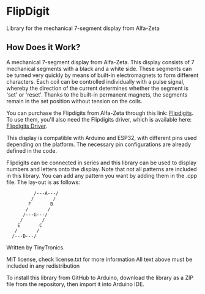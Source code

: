 # FlipDigit
Library for the mechanical 7-segment display from Alfa-Zeta

## How Does it Work? ##

A mechanical 7-segment display from Alfa-Zeta. This display consists of 7 mechanical segments with a black and a white side. These segments can be turned very quickly by means of built-in electromagnets to form different characters. Each coil can be controlled individually with a pulse signal, whereby the direction of the current determines whether the segment is 'set' or 'reset'. Thanks to the built-in permanent magnets, the segments remain in the set position without tension on the coils.

You can purchase the Flipdigits from Alfa-Zeta through this link: [Flipdigits](https://www.tinytronics.nl/index.php?route=product/product&product_id=6270). To use them, you'll also need the Flipdigits driver, which is available here: [Flipdigits Driver](https://www.tinytronics.nl/index.php?route=product/product&product_id=6398).


This display is compatible with Arduino and ESP32, with different pins used depending on the platform. The necessary pin configurations are already defined in the code.

Flipdigits can be connected in series and this library can be used to display numbers and letters onto the display. 
Note that not all patterns are included in this library. You can add any pattern you want by adding them in the .cpp file. The lay-out is as follows: 
   
              /---A---/       
             /       /
            F       B
           /       /
          /---G---/
         /       /
        E       C
       /       /
      /---D---/



Written by TinyTronics.


MIT license, check license.txt for more information
All text above must be included in any redistribution

To install this library from GitHub to Arduino, download the library as a ZIP file from the repository, then import it into Arduino IDE.
